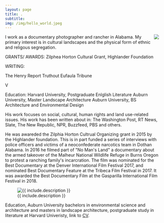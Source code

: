 ```yaml
---
layout: page
title: .
subtitle: 
img: /img/hello_world.jpeg
---
```


<img align="right" src="https://jonbcarroll.s3.us-east-2.amazonaws.com/witness.jpg">



I work as a documentary photographer and rancher in Alabama. My primary interest is in cultural landscapes and the physical form of ethnic and religous segregation.

GRANTS/ AWARDS:
Zilphea Horton Cultural Grant, Highlander Foundation

WRITING: 

The Henry Report
Truthout
Eufaula Tribune

V

Education: 
Harvard University, Postgraduate Enlglish Literature
Auburn University, Master Landscape Architecture
Auburn University, BS Architecture and Environmental Design



His work focuses on social, cultural, human rights and land use-related issues. His work has been written about in: The Washington Post, RT News, Slate, The New Republic, NPR, Buzzfeed, PBS and others.

He was awareded the Zilphia Horton Cultrual Organizing grant in 2015 by the Highlander foundation. This is in part funded a series of interviews with police officers and victims of a neoconfederate narcotics team in Dothan Alabama.  In 2016 he filmed  part of "No Man's Land" a documentary about the armed takeover of the Malheur National Wildlife Refuge in Burns Oregon to protest a ranching family's incarcration. The film was nominated for the Best Documentary at the Denver International Film Festival 2017, and nominated Best Documentary Feature at the Tribeca Film Festival in 2017. It was awarded the Best Documentary Film at the Gasparilla International Film Festival in 2018.
<figure class="image"><img src="{{ https://jonbcarroll.s3.us-east-2.amazonaws.com/malheur_06.jpg }}" alt="{{ include.description }}"><figcaption>{{ include.description }}</figcaption></figure

Education, Auburn University bachelors in environmental science and architecture and masters in landscape architecture, postgraduate study in literature at Harvard Univeristy, link to [CV](http://en.wikipedia.org). 
   



